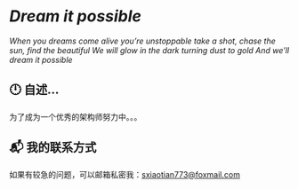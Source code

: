 # *Dream it possible*

*When you dreams come alive you’re unstoppable take a shot, chase the sun, find the beautiful*
*We will glow in the dark turning dust to gold And we’ll dream it possible*

## 🕛 自述...

为了成为一个优秀的架构师努力中。。。

## 📬 我的联系方式

如果有较急的问题，可以邮箱私密我：sxiaotian773@foxmail.com
